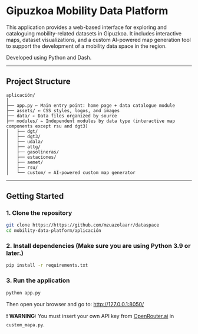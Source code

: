 # Gipuzkoa Mobility Data Platform

This application provides a web-based interface for exploring and cataloguing mobility-related datasets in Gipuzkoa. It includes interactive maps, dataset visualizations, and a custom AI-powered map generation tool to support the development of a mobility data space in the region.

Developed using Python and Dash.

---

## Project Structure

```
aplicación/
│
├── app.py ← Main entry point: home page + data catalogue module
├── assets/ ← CSS styles, logos, and images
├── data/ ← Data files organized by source
├── modules/ ← Independent modules by data type (interactive map components except rsu and dgt3)
│   ├── dgt/  
│   ├── dgt3/ 
│   ├── udala/  
│   ├── attg/
│   ├── gasolineras/ 
│   ├── estaciones/ 
│   ├── aemet/ 
│   ├── rsu/ 
│   └── custom/ ← AI-powered custom map generator
```
---

## Getting Started

### 1. Clone the repository

```bash
git clone https://https://github.com/mzuazolaarr/dataspace
cd mobility-data-platform/aplicación
```

### 2. Install dependencies (Make sure you are using Python 3.9 or later.)

```bash
pip install -r requirements.txt
```

### 3. Run the application

```bash
python app.py
```
Then open your browser and go to: http://127.0.0.1:8050/

❗ **WARNING:** You must insert your own API key from [OpenRouter.ai](https://openrouter.ai) in `custom_mapa.py`.
